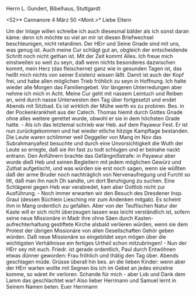Herrn L. Gundert, Bibelhaus, Stuttgardt

<52>* Cannanore 4 März 50
 <Mont.>*
Liebe Eltern

Um der Inlage willen schreibe ich auch diesesmal bälder als ich sonst daran käme: denn ich möchte so viel an mir ist diesen Briefwechsel beschleunigen, nicht retardiren. Der HErr und Seine Gnade sind mit uns, was genug ist. Auch meine Cur schlägt gut an, obgleich der entscheidende Schritt noch nicht gethan ist. Mit der Zeit kommt Alles. Ich freue mich einstweilen so weit zu seyn, daß wenn nichts besonderes dazwischen kommt, mein Herz (das fleischerne) ganz wie in gesunden Tagen ist, das heißt mich nichts von seiner Existenz wissen läßt. Damit ist auch der Kopf frei, und habe allen möglichen Trieb fröhlich zu seyn in Hoffnung. Ich halte wieder alle Morgen das Familiengebet. Vor längeren Unterredungen aber nehme ich mich in Acht. Meine Cur geht mit nassem Leintuch und Reiben an, wird durch nasse Unterwesten den Tag über fortgesetzt und endet Abends mit Sitzbad. Es ist wirklich der Mühe werth es zu probiren. Bes. in der Pockenkrankheit aus der Catech. Thomas hiemit durch Gottes Gnade ohne alles weitere gerettet wurde, obwohl er sie in dem höchsten Grade hatte. - Als ich das letztemal schrieb war Heb. auf dem Payawur Fest. Er ist nun zurückgekommen und hat wieder etliche hitzige Kampftage bestanden. Die Leute waren schlimmer weil Deggeller von Mang im Nov das Subrahmanyafest besuchte und durch eine Unvorsichtigkeit die Wuth der Leute so erregte, daß sie ihn fast zu todt schlugen und er beinahe nackt entrann. Den Anführern brachte das Gefängnißstrafe: in Payawur aber wurde dieß Heb und seinen Begleitern mit jedem möglichen Gewürz und Zuthat aufgetischt, und was würden sie erst noch sagen, wenn sie wüßten daß der arme Bruder noch nachträglich von Nervenaufregung und Furcht so litt, daß man ihn nach Dh sandte, um dort Beruhigung zu suchen. Eine Schlägerei gegen Heb war verabredet, kam aber Gottlob nicht zur Ausführung. - Noch immer erwarten wir den Besuch des Dresdener Insp. Graul (dessen Büchlein Liesching mir zum Andenken mitgab). Es scheint ihm in Mang ordentlich zu gefallen. Aber von der Teuflischen Natur der Kaste will er sich nicht überzeugen lassen was leicht verständlich ist, sofern seine neue Missionäre in Madr ihre ohne Säen durch Kasten-aufrechterhaltung gestiftete Kirche alsbald verlieren würden, wenn sie dem Protest der übrigen Missionäre von allen Gesellschaften Gehör geben würden. Daß neue Missionäre so eingebildet seyn mögen über die wichtigsten Verhältnisse ein fertiges Urtheil schon mitzubringen! - Nun der HErr sey mit euch. Friedr. ist gerade ordentlich, Paul durch Entwöhnen etwas dünner geworden: Frau fröhlich und thätig den Tag über. Abends geschlagen müde. Grüsse überall hin bes. an die lieben Kinder: wenn aber der HErr warten wollte mit Segnen bis ich im Gebet an jedes einzelne komme, so wäret ihr verloren. Schande für mich - aber Lob und Dank dem Lamm das geschlachtet war! Also lieber Herrmann und Samuel lernt in Seinem Namen beten.
 Euer Herrmann

